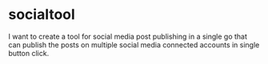 # socialtool
I want to create a tool for social media post publishing in a single go that can publish the posts on multiple social media connected accounts in single button click.
